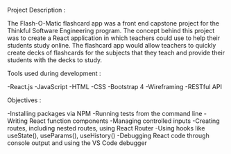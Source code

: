 Project Description :

The Flash-O-Matic flashcard app was a front end capstone project for the Thinkful Software Engineering program. The concept behind this project was to create a React application in which teachers could use to help their students study online. The flashcard app would allow teachers to quickly create decks of flashcards for the subjects that they teach and provide their students with the decks to study.


Tools used during development :

-React.js
-JavaScript
-HTML
-CSS
-Bootstrap 4
-Wireframing
-RESTful API


Objectives :

-Installing packages via NPM
-Running tests from the command line
-Writing React function components
-Managing controlled inputs
-Creating routes, including nested routes, using React Router
-Using hooks like useState(), useParams(), useHistory()
-Debugging React code through console output and using the VS Code debugger

